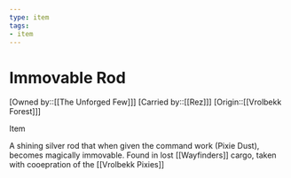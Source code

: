 ```yaml
---
type: item
tags:
- item
---
```


# Immovable Rod
[Owned by::[[The Unforged Few]]]
[Carried by::[[Rez]]]
[Origin::[[Vrolbekk Forest]]] 

Item

A shining silver rod that when given the command work (Pixie Dust), becomes magically immovable. Found in lost [[Wayfinders]] cargo, taken with cooepration of the [[Vrolbekk Pixies]]

